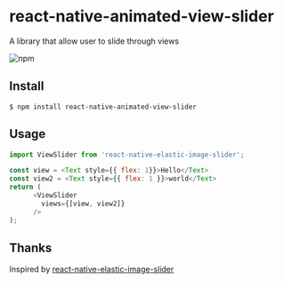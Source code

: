 # react-native-animated-view-slider
A library that allow user to slide through views 

![npm](https://img.shields.io/npm/v/react-native-animated-view-slider)

## Install

```
$ npm install react-native-animated-view-slider
```

## Usage

```js
import ViewSlider from 'react-native-elastic-image-slider';

const view = <Text style={{ flex: 1}}>Hello</Text>
const view2 = <Text style={{ flex: 1 }}>world</Text>
return (
      <ViewSlider
        views={[view, view2]}
      />
);
```

##    Thanks

Inspired by [react-native-elastic-image-slider](https://github.com/xiewang/react-native-elastic-image-slider)

